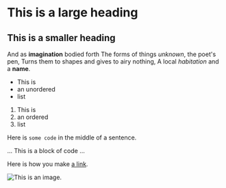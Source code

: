 # This is a large heading 

## This is a smaller heading 

And as **imagination** bodied forth
The forms of things *unknown*, the poet's pen,
Turns them to shapes and gives to airy nothing,
A local *habitation* and a **name**.

- This is
- an unordered
- list

1. This is
2. an ordered
3. list

Here is `some code` in the middle of a sentence.

...
This is
a block
of code
...

Here is how you make [a link](https://www.wikipedia.org/).

![This is an image.](https://github.com/yihui/xaringan/rekeases/download/v0.0.2/karl-moustache.jpg)


